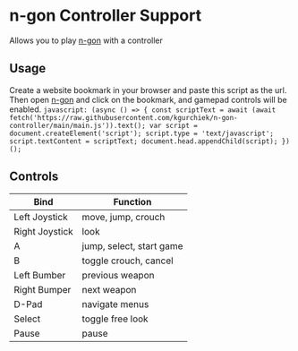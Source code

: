 # n-gon Controller Support
Allows you to play [n-gon](https://landgreen.github.io/sidescroller) with a controller

## Usage
Create a website bookmark in your browser and paste this script as the url. Then open [n-gon](https://landgreen.github.io/sidescroller) and click on the bookmark, and gamepad controls will be enabled.
`javascript: (async () => { const scriptText = await (await fetch('https://raw.githubusercontent.com/kgurchiek/n-gon-controller/main/main.js')).text(); var script = document.createElement('script'); script.type = 'text/javascript'; script.textContent = scriptText; document.head.appendChild(script); })();`

## Controls
| Bind | Function |
| - | - |
| Left Joystick | move, jump, crouch |
| Right Joystick | look |
| A | jump, select, start game |
| B | toggle crouch, cancel |
| Left Bumber | previous weapon |
| Right Bumper | next weapon |
| D-Pad | navigate menus |
| Select | toggle free look |
| Pause | pause |
